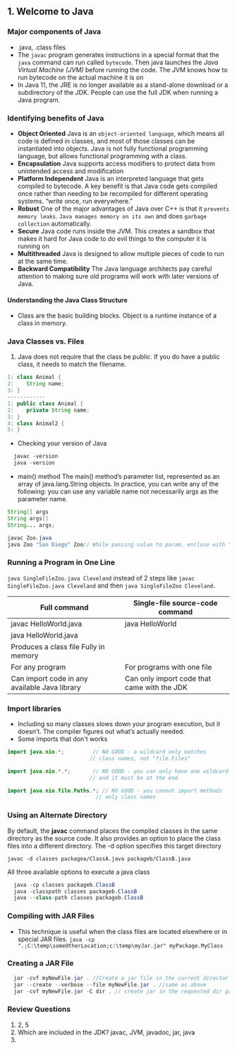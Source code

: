 
## 1. Welcome to Java

### Major components of Java
- .java, .class files
- The `javac` program generates instructions in a special format that the `java` command can run called `bytecode`. Then java launches the _Java Virtual Machine (JVM)_ before running the code. The JVM knows how to run bytecode on the actual machine it is on
- In Java 11, the JRE is no longer available as a stand-alone download or a subdirectory of the JDK. People can use the full JDK when running a Java program.
### Identifying benefits of Java
- **Object Oriented** Java is an `object-oriented language`, which means all code is defined in classes, and most of those classes can be instantiated into objects. Java is not fully functional programming language, but allows functional programming with a class.
- **Encapsulation** Java supports access modifiers to protect data from unintended access and modification
- **Platform Independent** Java is an interpreted language that gets compiled to bytecode. A key benefit is that Java code gets compiled once rather than needing to be recompiled for different operating systems. “write once, run everywhere.”
- **Robust** One of the major advantages of Java over C++ is that it `prevents memory leaks`. `Java manages memory on its own` and does `garbage collection` automatically.
- **Secure** Java code runs inside the JVM. This creates a sandbox that makes it hard for Java code to do evil things to the computer it is running on
- **Multithreaded** Java is designed to allow multiple pieces of code to run at the same time.
- **Backward Compatibility** The Java language architects pay careful attention to making sure old programs will work with later versions of Java.

#### Understanding the Java Class Structure
- Class are the basic building blocks. Object is a runtime instance of a class in memory.

### Java Classes vs. Files
1. Java does not require that the class be public. If you do have a public class, it needs to match the filename.
```java
1: class Animal {
2:    String name;
3: }
------------
1: public class Animal {
2:    private String name;
3: }
4: class Animal2 {
5: }
```


- Checking your version of Java

```java
  javac -version
  java -version
```
- main() method
  The main() method’s parameter list, represented as an array of java.lang.String objects. In practice, you can write any of the following: you can use any variable name not necessarily args as the parameter name.

```java
String[] args
String args[]
String... args;

javac Zoo.java
java Zoo "San Diego" Zoo// While passing value to param, enclose with "" or spaced values
```

### Running a Program in One Line

`java SingleFileZoo.java Cleveland`
instead of 2 steps like `javac SingleFileZoo.java Cleveland` and then `java SingleFileZoo Cleveland`.

|Full command	          |Single-file source-code command|
|----|----|
|javac HelloWorld.java  |java HelloWorld||
|java HelloWorld.java   ||
|Produces a class file	Fully in memory|
|For any program |	For programs with one file|
|Can import code in any available Java library |	Can only import code that came with the JDK|

### Import libraries 
- Including so many classes slows down your program execution, but it doesn’t. The compiler figures out what’s actually needed.
- Some imports that don't works
```java
import java.nio.*;         // NO GOOD - a wildcard only matches
                          // class names, not "file.Files"

import java.nio.*.*;       // NO GOOD - you can only have one wildcard
                          // and it must be at the end

import java.nio.file.Paths.*; // NO GOOD - you cannot import methods
                            // only class names
```

### Using an Alternate Directory
By default, the **javac** command places the compiled classes in the same directory as the source code. It also provides an option to place the class files into a different directory. The -d option specifies this target directory

`javac -d classes packagea/ClassA.java packageb/ClassB.java`

All three available options to execute a java class

```java
  java -cp classes packageb.ClassB
  java -classpath classes packageb.ClassB
  java --class-path classes packageb.ClassB
```
### Compiling with JAR Files
-  This technique is useful when the class files are located elsewhere or in special JAR files.
`java -cp ".;C:\temp\someOtherLocation;c:\temp\myJar.jar" myPackage.MyClass`

### Creating a JAR File

```java
  jar -cvf myNewFile.jar . //Create a jar file in the current director
  jar --create --verbose --file myNewFile.jar . //same as above
  jar -cvf myNewFile.jar -C dir . // create jar in the requested dir path
```

### Review Questions
1. 2, 5
2. Which are included in the JDK? javac, JVM, javadoc, jar, java
3. 